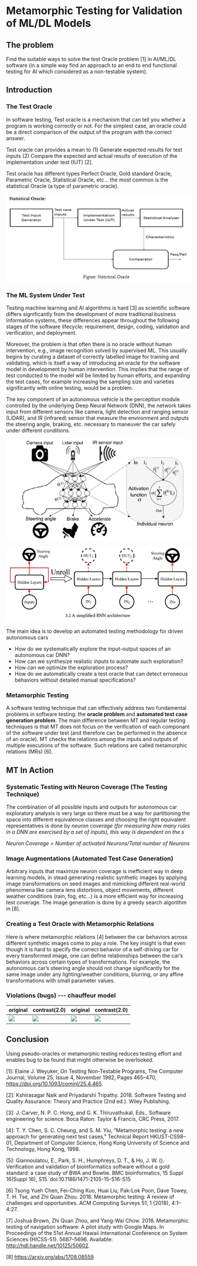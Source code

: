 # Metamorphic Testing for Validation of ML/DL Models 
## The problem
Find the suitable ways to solve the test Oracle problem [1] in AI/ML/DL
software (in a simple way find an approach to an end to end functional testing
for AI which considered as a non-testable system).
## Introduction
### The Test Oracle
In software testing, Test oracle is a mechanism that can tell you whether a
program is working correctly or not. For the simplest case, an oracle could be a
direct comparison of the output of the program with the correct answer.

Test oracle can provides a mean to (1) Generate expected results for test inputs
(2) Compare the expected and actual results of execution of the implementation
under test (IUT) [2].

Test oracle has different types Perfect Oracle, Gold standard Oracle, Parametric
Oracle, Statistical Oracle, etc… the most common is the statistical Oracle (a
type of parametric oracle).

![alt text](media/2f6ba4e32ba35027660e28d6d4096b47.jpg)

### The ML System Under Test

Testing machine learning and AI algorithms is hard [3] as scientific software
differs significantly from the development of more traditional business
information systems, these differences appear throughout the following stages of
the software lifecycle: requirement, design, coding, validation and
verification, and deployment.

Moreover, the problem is that often there is no oracle without human
intervention, e.g., image recognition solved by supervised ML. This usually
begins by curating a dataset of correctly labelled image for training and
validating, which is itself a way of introducing an oracle for the software
model in development by human intervention. This implies that the range of test
conducted to the model will be limited by human efforts, and expanding the test
cases, for example increasing the sampling size and varieties significantly with
online testing, would be a problem.

The key component of an autonomous vehicle is the perception module controlled by the underlying Deep Neural Network (DNN), the network takes input from different sensors like camera, light detection and ranging sensor (LiDAR), and IR (infrared) sensor that measure the environment and outputs the steering angle, braking, etc. necessary to maneuver the car safely under different
conditions.

![](media/42528cabfe25de76fa6d8613385fca35.jpg)

![](media/c8f4230e9912aa57a1cc052536b8b622.jpg)

The main idea is to develop an automated testing methodology for driven autonomous cars
-   How do we systematically explore the input-output spaces of an autonomous
    car DNN?
-   How can we synthesize realistic inputs to automate such exploration?
-   How can we optimize the exploration process?
-   How do we automatically create a test oracle that can detect erroneous
    behaviors without detailed manual specifications?



### Metamorphic Testing
A software testing technique that can effectively address two fundamental problems in software testing: the **oracle problem** and **automated test case generation problem**. The main difference between MT and regular testing techniques is that MT does not focus on the verification of each componant of  the software under test (and therefore can be performed in the absence of an oracle). MT checks the relations among the inputs and outputs of multiple executions of the software. Such relations are called metamorphic relations (MRs) [6].

## MT In Action 

### Systematic Testing with Neuron Coverage (The Testing Technique)

The combination of all possible inputs and outputs for autonomous car
exploratory analysis is very large so there must be a way for partitioning the
space into different equivalence classes and choosing the right equivalent
representatives is done by *neuron coverage (for measuring how many rules in a
DNN are exercised by a set of inputs), this way is dependent on the s*

*Neuron Coverage = Number of activated Neurons/Total number of Neurons*

### Image Augmentations (Automated Test Case Generation)

Arbitrary inputs that maximize neuron coverage is inefficient way in deep
learning models, in stead generating realistic synthetic images by applying
image transformations on seed images and mimicking different real-world
phenomena like camera lens distortions, object movements, different weather
conditions (rain, fog, etc…) is a more efficient way for increasing test
coverage. The image generation is done by a greedy search algorithm in [8].

### Creating a Test Oracle with Metamorphic Relations

Here is where metamorphic relations [4] between the car behaviors across
different synthetic images come to play a role. The key insight is that even
though it is hard to specify the correct behavior of a self-driving car for
every transformed image, one can define relationships between the car’s
behaviors across certain types of transformations. For example, the autonomous
car’s steering angle should not change significantly for the same image under
any lighting/weather conditions, blurring, or any affine transformations with
small parameter values.

### Violations (bugs) --- chauffeur model  
| original|contrast(2.0)| original|contrast(2.0)|
| -------------     | -------------  | -------- | ---------- |
| ![](media/1479425572510052897_arrow.jpg) | ![](media/1479425572510052897_contrast_2.0_arrow.jpg)  | ![](media/1479425572360010147_arrow.jpg) | ![](media/1479425572360010147_contrast_2.0_arrow.jpg) |






## Conclusion

Using pseudo-oracles or metamorphic testing reduces testing effort and enables
bug to be found that might otherwise be overlooked.

[1]: Elaine J. Weyuker, On Testing Non-Testable Programs, The Computer Journal, Volume 25, Issue 4, November 1982, Pages 465–470, https://doi.org/10.1093/comjnl/25.4.465.

[2]: Kshirasagar Naik and Priyadarshi Tripathy. 2018. Software Testing and Quality Assurance: Theory and Practice (2nd ed.). Wiley Publishing.

[3]: J. Carver, N. P. C. Hong, and G. K. Thiruvathukal, Eds., Software engineering for science. Boca Raton: Taylor & Francis, CRC Press, 2017.

[4]: T. Y. Chen, S. C. Cheung, and S. M. Yiu, “Metamorphic testing: a new approach for generating next test cases,” Technical Report HKUST-CS98–01, Department of Computer Science, Hong Kong University of Science and Technology, Hong Kong, 1998.

[5]: Giannoulatou, E., Park, S. H., Humphreys, D. T., & Ho, J. W. (). Verification and validation of bioinformatics software without a gold standard: a case study of BWA and Bowtie. BMC bioinformatics, 15 Suppl 16(Suppl 16), S15. doi:10.1186/1471-2105-15-S16-S15

[6] Tsong Yueh Chen, Fei-Ching Kuo, Huai Liu, Pak-Lok Poon, Dave Towey, T. H. Tse, and Zhi Quan Zhou. 2018. Metamorphic testing: A review of challenges and opportunities. ACM Computing Surveys 51, 1 (2018), 4:1–4:27.

[7] Joshua Brown, Zhi Quan Zhou, and Yang-Wai Chow. 2018. Metamorphic testing of navigation software: A pilot study with Google Maps. In Proceedings of the 51st Annual Hawaii International Conference on System Sciences (HICSS-51). 5687–5696. Available: http://hdl.handle.net/10125/50602.

[8] https://arxiv.org/abs/1708.08559
